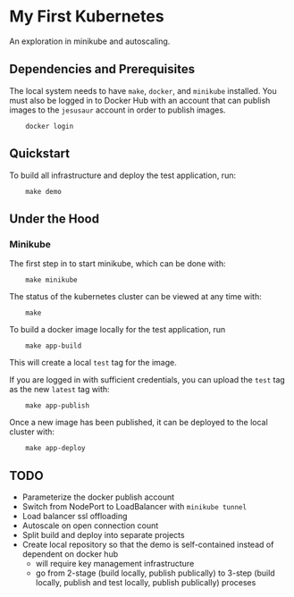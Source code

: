 # My First Kubernetes

An exploration in minikube and autoscaling.

## Dependencies and Prerequisites

The local system needs to have `make`, `docker`, and `minikube` installed.
You must also be logged in to Docker Hub with an account that can publish
images to the `jesusaur` account in order to publish images.

```
    docker login
```

## Quickstart


To build all infrastructure and deploy the test application, run:
```
    make demo
```


## Under the Hood

### Minikube

The first step in to start minikube, which can be done with:
```
    make minikube
```

The status of the kubernetes cluster can be viewed at any time with:
```
    make
```

To build a docker image locally for the test application, run
```
    make app-build
```
This will create a local `test` tag for the image.


If you are logged in with sufficient credentials, you can upload the
`test` tag as the new `latest` tag with:
```
    make app-publish
```

Once a new image has been published, it can be deployed to the local
cluster with:
```
    make app-deploy
```

## TODO

* Parameterize the docker publish account
* Switch from NodePort to LoadBalancer with `minikube tunnel`
* Load balancer ssl offloading
* Autoscale on open connection count
* Split build and deploy into separate projects
* Create local repository so that the demo is self-contained instead of dependent on docker hub
  - will require key management infrastructure
  - go from 2-stage (build locally, publish publically) to 3-step (build locally, publish and test locally, publish publically) proceses
